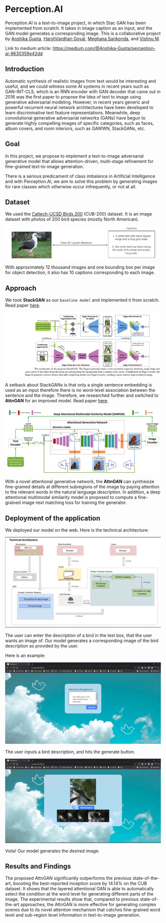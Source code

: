 # Perception.AI

Perception.AI is a text-to-image project, in which Stac GAN has been implemented from scratch. It takes in image caption as an input, and the GAN model generates a corresponding image. This is a collaborative project by [Anshika Gupta](https://github.com/iamanshika), [HarshVardhan Goyal](https://github.com/HarshVardhanGoyal), [Meghana Sarikonda](https://github.com/meghanasarikonda), and [Vishnu M](https://github.com/vishnu701).

Link to medium article: https://medium.com/@Anshika-Gupta/perception-ai-9630359e42dd

## Introduction

Automatic synthesis of realistic images from text would be interesting and useful, and we could witness some AI systems in recent years such as GAN-INT-CLS, which is an RNN encoder with GAN decoder that came out in 2016 was the first paper to propose the Idea of text to image using generative adversarial modeling. However, in recent years generic and powerful recurrent neural network architectures have been developed to learn discriminative text feature representations. Meanwhile, deep convolutional generative adversarial networks (GANs) have begun to generate highly compelling images of specific categories, such as faces, album covers, and room interiors, such as GAWWN, StackGANs, etc.

## Goal

In this project, we propose to implement a text-to-image adversarial generative model that allows attention-driven, multi-stage refinement for fine-grained text-to-image generation. 

There is a serious predicament of class imbalance in Artificial Intelligence and with Perception.AI, we aim to solve this problem by generating images for rare classes which otherwise occur infrequently, or not at all.

## Dataset

We used the [Caltech-UCSD Birds 200](http://www.vision.caltech.edu/visipedia/CUB-200.html) (CUB-200) dataset. It is an image dataset with photos of 200 bird species (mostly North American).

![](assets/cub_data_example.PNG)

With approximately 12 thousand images and one bounding box per image for object detection, it also has 10 captions corresponding to each image.

## Approach

We took **StackGAN** as our `baseline model` and implemented it from scratch. Read paper [here](https://arxiv.org/pdf/1612.03242v1.pdf).

![](assets/StackGAN.JPG)

A setback about StackGANs is that only a single sentence embedding is used as an input therefore there is no word-level association between the sentence and the image.
Therefore, we researched further and switched to **AttnGAN** for an improved model. Read paper [here](https://arxiv.org/pdf/1711.10485.pdf).

![](assets/project_working.JPG)


With a novel attentional generative network, the **AttnGAN** can synthesize fine-grained details at different subregions of the image by paying attention to the relevant words in the natural language description. In addition, a deep attentional multimodal similarity model is proposed to compute a fine-grained image-text matching loss for training the generator.

## Deployment of the application

We deployed our model on the web. Here is the technical architecture:

![](assets/Technical_arch.png)

The user can enter the description of a bird in the text box, that the user wants an image of. Our model generates a corresponding image of the bird description as provided by the user.

Here is an example:

![](assets/Demo-1.1.JPG)

The user inputs a bird description, and hits the generate button.

![](assets/Demo-1.2.JPG)

Voila! Our model generates the desired image.

## Results and Findings

The proposed AttnGAN significantly outperforms the previous state-of-the-art, boosting the best-reported inception score by 14.14% on the CUB dataset. It shows that the layered attentional GAN is able to automatically select the condition at the word level for generating different parts of the image. The experimental results show that, compared to previous state-of-the-art approaches, the AttnGAN is more effective for generating complex scenes due to its novel attention mechanism that catches fine-grained word level and sub-region level information in text-to-image generation.
